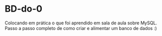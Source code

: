 # BD-do-0
Colocando em prática o que foi aprendido em sala de aula sobre MySQL. Passo a passo completo de como criar e alimentar um banco de dados :)
